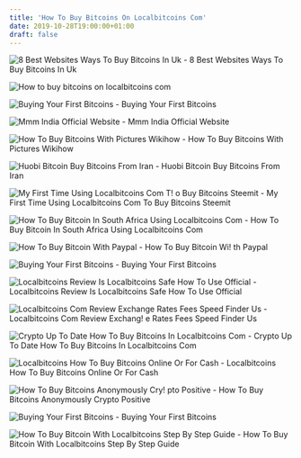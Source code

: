 ```yaml
---
title: 'How To Buy Bitcoins On Localbitcoins Com'
date: 2019-10-28T19:00:00+01:00
draft: false
---
```


![8 Best Websites Ways To Buy Bitcoins In Uk - ](https://coinsutra.com/wp-content/uploads/2018/04/LocalBitcoins-Home.png "8 Best Websites Ways To Buy Bitcoins In Uk | How to buy bitcoins on localbitcoins com") 8 Best Websites Ways To Buy Bitcoins In Uk

![How to buy bitcoins on localbitcoins com](https://www.deepwebsiteslinks.com/wp-content/uploads/2017/05/16.png "How to buy bitcoins on localbitcoins com") 

![Buying Your First Bitcoins - ](https://localbitcoins.com/cached-static/img/guides/how-to-buy-guide_003_thumb.5d64df475b46.png "Buying Your First Bitcoins | How to buy bitcoins on localbitcoins com") Buying Your First Bitcoins

![Mmm India Official Website - ](https://mmm-india.net/img/22-47.png "!   Mmm India Official Website | How to buy bitcoins on localbitcoins com") Mmm India Official Website

![How To Buy Bitcoins With Pictures Wikihow - ](https://www.wikihow.com/images/thumb/8/83/Buy-Bitcoins-Step-20-Version-2.jpg/aid2440219-v4-1200px-Buy-Bitcoins-Step-20-Version-2.jpg "How To Buy Bitcoins With Pictures Wikihow | How to buy bitcoins on localbitcoins com") How To Buy Bitcoins With Pictures Wikihow

![Huobi Bitcoin Buy Bitcoins From Iran - ](https://i1.wp.com/itsblockchain.com/wp-content/uploads/2019/01/Buy-Bitcoin-in-india.jpeg?resize\u003d1024,1024\u0026ssl\u003d1 "Huobi Bitcoin Buy Bitcoins From Iran | How to buy bitcoins on localbitcoins com") Huobi Bitcoin Buy Bitcoins From Iran

![My First Time Using Localbitcoins Com T!   o Buy Bitcoins Steemit - ](https://steemitimages.com/640x0/https://s3.postimg.org/uxsc0fok3/localbitcoins_in_mexico.png "My First Time Using Localbitcoins Com To Buy Bitcoins Steemit | How to buy bitcoins on localbitcoins com") My First Time Using Localbitcoins Com To Buy Bitcoins Steemit

![How To Buy Bitcoin In South Africa Using Localbitcoins Com - ](https://i2.wp.com/www.bitcoinzar.co.za/wp-content/uploads/2017/04/13.png?resize=780%2C844&ssl=1 "How To Buy Bitcoin In South Africa Using Localbitcoins Com | How to buy bitcoins on localbitcoins com") How To Buy Bitcoin In South Africa Using Localbitcoins Com

![How To Buy Bitcoin With Paypal - ](https://www.lifewire.com/thmb/7Zus1zCf5EBJMND5TTsASMX9i98=/1920x1080/filters:no_upscale():max_bytes(150000):strip_icc()/paypalbitcoin-local2-5c28a75e46e0fb0001565032.jpg "How To Buy Bitcoin With Paypal | How to buy bitcoins on localbitcoins com") How To Buy Bitcoin Wi! th Paypal

![Buying Your First Bitcoins - ](https://localbitcoins.com/cached-static/img/guides/how-to-buy-guide_004.68a58f0b69de.png "Buying Your First Bitcoins | How to buy bitcoins on localbitcoins com") Buying Your First Bitcoins

![Localbitcoins Review Is Localbitcoins Safe How To Use Official - ](https://coinsutra.com/wp-content/uploads/2018/04/Sell-LBC.png "Localbitcoins Review Is Localbitcoins Safe How To Use Official | How to buy bitcoins on localbitcoins com") Localbitcoins Review Is Localbitcoins Safe How To Use Official

![Localbitcoins Com Review Exchange Rates Fees Speed Finder Us - ](https://d1ic4altzx8ueg.cloudfront.net/finder-us/wp-uploads/2017/03/localbitcoins-screenshot.png "Localbitcoins Com Review Exchange Rates Fees Speed Finder Us | How to !   buy bitcoins on localbitcoins com") Localbitcoins Com Review Exchang! e Rates Fees Speed Finder Us

![Crypto Up To Date How To Buy Bitcoins In Localbitcoins Com - ](https://1.bp.blogspot.com/-q0lXuCClTJ4/XQjfsH0H71I/AAAAAAAABFM/pmSui41XWyccnrEwVfojlxTtcAR4I_rNgCLcBGAs/s1600/register.png "Crypto Up To Date How To Buy Bitcoins In Localbitcoins Com | How to buy bitcoins on localbitcoins com") Crypto Up To Date How To Buy Bitcoins In Localbitcoins Com

![Localbitcoins How To Buy Bitcoins Online Or For Cash - ](https://i.ytimg.com/vi/CPY1-h6mzU8/maxresdefault.jpg "Localbitcoins How To Buy Bitcoins Online Or For Cash | How to buy bitcoins on localbitcoins com") Localbitcoins How To Buy Bitcoins Online Or For Cash

![How To Buy Bitcoins Anonymously Cry!   pto Positive - ](https://i3.wp.com/cryptopositive.com/wp-content/uploads/buy-bitcoins-anonymously-750x400.png "How To Buy Bitcoins Anonymously Crypto Positive | How to buy bitcoins on localbitcoins com") How To Buy Bitcoins Anonymously Crypto Positive

![Buying Your First Bitcoins - ](https://localbitcoins.com/cached-static/img/guides/how-to-buy-guide_002.850af83cc190.png "Buying Your First Bitcoins | How to buy bitcoins on localbitcoins com") Buying Your First Bitcoins

![How To Buy Bitcoin With Localbitcoins Step By Step Guide - ](https://i2.wp.com/softsgeek.com/wp-content/uploads/2018/08/howtobuybitcoin.jpg?fit=7512%2C5630&ssl=1 "How To Buy Bitcoin With Localbitcoins Step By Step Guide | How to buy bitcoins on localbitcoins com") How To Buy Bitcoin With Localbitcoins Step By Step Guide